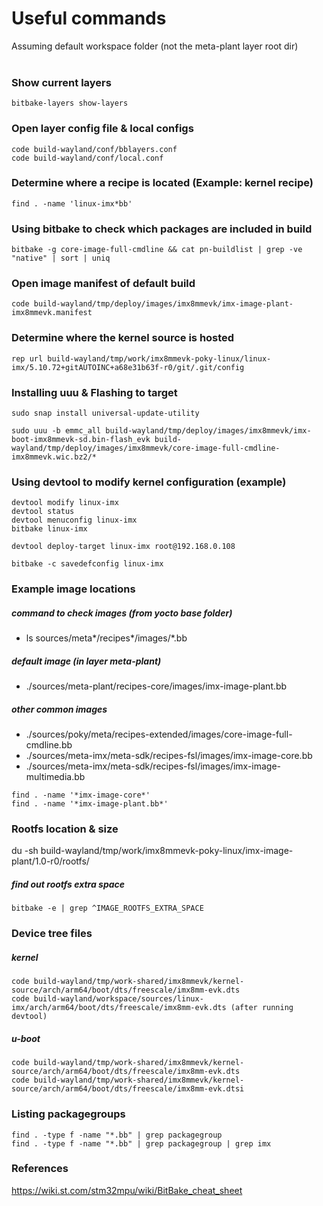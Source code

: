 
# Useful commands
Assuming default workspace folder (not the meta-plant layer root dir)
<br/><br/>



### Show current layers
```
bitbake-layers show-layers
```

### Open layer config file & local configs
```
code build-wayland/conf/bblayers.conf
code build-wayland/conf/local.conf
```

### Determine where a recipe is located (Example: kernel recipe)
```
find . -name 'linux-imx*bb'
```

### Using bitbake to check which packages are included in build
```
bitbake -g core-image-full-cmdline && cat pn-buildlist | grep -ve "native" | sort | uniq
```

### Open image manifest of default build
```
code build-wayland/tmp/deploy/images/imx8mmevk/imx-image-plant-imx8mmevk.manifest
```

### Determine where the kernel source is hosted
```
rep url build-wayland/tmp/work/imx8mmevk-poky-linux/linux-imx/5.10.72+gitAUTOINC+a68e31b63f-r0/git/.git/config
```

### Installing uuu & Flashing to target
```
sudo snap install universal-update-utility

sudo uuu -b emmc_all build-wayland/tmp/deploy/images/imx8mmevk/imx-boot-imx8mmevk-sd.bin-flash_evk build-wayland/tmp/deploy/images/imx8mmevk/core-image-full-cmdline-imx8mmevk.wic.bz2/*
```

### Using devtool to modify kernel configuration (example)
```
devtool modify linux-imx
devtool status
devtool menuconfig linux-imx
bitbake linux-imx

devtool deploy-target linux-imx root@192.168.0.108

bitbake -c savedefconfig linux-imx
```

### Example image locations

##### command to check images (from yocto base folder)
* ls sources/meta*/recipes*/images/*.bb

##### default image (in layer meta-plant)
* ./sources/meta-plant/recipes-core/images/imx-image-plant.bb

##### other common images
* ./sources/poky/meta/recipes-extended/images/core-image-full-cmdline.bb
* ./sources/meta-imx/meta-sdk/recipes-fsl/images/imx-image-core.bb
* ./sources/meta-imx/meta-sdk/recipes-fsl/images/imx-image-multimedia.bb
```
find . -name '*imx-image-core*'
find . -name '*imx-image-plant.bb*'
```


### Rootfs location & size
du -sh build-wayland/tmp/work/imx8mmevk-poky-linux/imx-image-plant/1.0-r0/rootfs/

##### find out rootfs extra space
```
bitbake -e | grep ^IMAGE_ROOTFS_EXTRA_SPACE
```




### Device tree files

##### kernel
```
code build-wayland/tmp/work-shared/imx8mmevk/kernel-source/arch/arm64/boot/dts/freescale/imx8mm-evk.dts
code build-wayland/workspace/sources/linux-imx/arch/arm64/boot/dts/freescale/imx8mm-evk.dts (after running devtool)
```

##### u-boot
```
code build-wayland/tmp/work-shared/imx8mmevk/kernel-source/arch/arm64/boot/dts/freescale/imx8mm-evk.dts
code build-wayland/tmp/work-shared/imx8mmevk/kernel-source/arch/arm64/boot/dts/freescale/imx8mm-evk.dtsi
```

### Listing packagegroups
```
find . -type f -name "*.bb" | grep packagegroup
find . -type f -name "*.bb" | grep packagegroup | grep imx
```

### References
https://wiki.st.com/stm32mpu/wiki/BitBake_cheat_sheet





